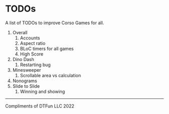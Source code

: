 # TODOs

A list of TODOs to improve Corso Games for all.

1. Overall
    1. Accounts
    2. Aspect ratio
    3. BLoC timers for all games
    4. High Score
2. Dino Dash
    1. Restarting bug
3. Minesweeper
    1. Scrollable area vs calculation
4. Nonograms
5. Slide to Slide
    1. Winning and showing

---

Compliments of DTFun LLC 2022